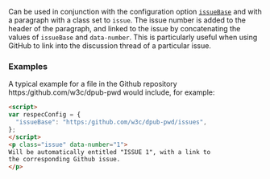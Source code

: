 Can be used in conjunction with the configuration option [`issueBase`](issueBase) and with a paragraph with a class set to `issue`. The issue number is added to the header of the paragraph, and linked to the issue by concatenating the values of `issueBase` and `data-number`. This is particularly useful when using GitHub to link into the discussion thread of a particular issue. 

### Examples
A typical example for a file in the Github repository https:/github.com/w3c/dpub-pwd would include, for example:
```HTML
<script>
var respecConfig = {
  "issueBase": "https:/github.com/w3c/dpub-pwd/issues",
};
</script>
<p class="issue" data-number="1">
Will be automatically entitled "ISSUE 1", with a link to
the corresponding Github issue.
</p>
``` 